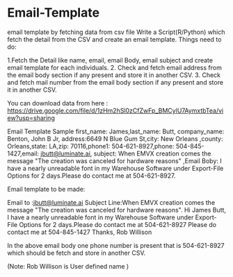 # Email-Template
email template by fetching data from csv file
Write a Script(R/Python) which fetch the detail from the CSV and create an email template.
Things need to do:

1.Fetch the Detail like name, email, email Body, email subject and create email template for each individuals. 
2. Check and fetch email address from the email body section if any present and store it in another CSV. 
3. Check and fetch mail number from the email body section if any present and store it in another CSV.

You can download data from here : https://drive.google.com/file/d/1zHm2hSl0zCfZwFp_BMCylU7AymxtbTea/view?usp=sharing

Email Template Sample
first_name: James,last_name: Butt, company_name: Benton, John B Jr,	address:6649 N Blue Gum St,city: New Orleans
,county: Orleans,state: LA,zip: 70116,phone1: 504-621-8927,phone: 504-845-1427,email: jbutt@luminate.ai,
subject: When EMVX creation comes the message "The creation was canceled for hardware reasons"
,Email Boby: I have a nearly unreadable font in my Warehouse Software under Export-File Options for 2 days.Please do contact me at 504-621-8927.


Email template to be made:

Email to :jbutt@luminate.ai
Subject Line:When EMVX creation comes the message "The creation was canceled for hardware reasons".
Hi James Butt, 
I have a nearly unreadable font in my Warehouse Software under Export-File Options for 2 days.Please do contact me at 504-621-8927
Please do contact me at 504-845-1427
Thanks,
Rob Willison    

In the above email body one phone number is present that is 504-621-8927 which should be fetch and store in another CSV.

(Note: Rob Willison is User defined name )
